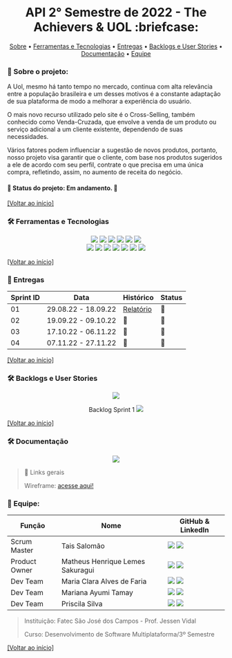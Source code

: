 <br id="inicio">

<h1 align="center">API 2° Semestre de 2022 - The Achievers & UOL :briefcase:</h1>
 <p align="center">
     <a href="#sobre">Sobre</a> • 
     <a href="#techtools">Ferramentas e Tecnologias</a> •
     <a href="#entregas">Entregas</a> • 
     <a href="#backlog">Backlogs e User Stories</a> •
     <a href="#documentacao">Documentação</a> •
     <a href="#equipe">Equipe</a> 
</p>

<span id="sobre">

### :bookmark_tabs: Sobre o projeto:

<p>A Uol, mesmo há tanto tempo no mercado, continua com alta relevância entre a população brasileira e um desses motivos é a constante adaptação de sua plataforma de modo a melhorar a experiência do usuário.</p>
<p>O mais novo recurso utilizado pelo site é o Cross-Selling, também conhecido como Venda-Cruzada, que envolve a venda de um produto ou serviço adicional a um cliente existente, dependendo de suas necessidades.</p>
<p>Vários fatores podem influenciar a sugestão de novos produtos, portanto, nosso projeto visa garantir que o cliente, com base nos produtos sugeridos a ele de acordo com seu perfil, contrate o que precisa em uma única compra, refletindo, assim, no aumento de receita do negócio.</p>

#### 📌 Status do projeto: Em andamento. :construction:

<a href="#inicio">[Voltar ao início]</a>

 <span id="techtools">
 
 ### :hammer_and_wrench: Ferramentas e Tecnologias
 
 <p align="center">
<img src="https://img.shields.io/badge/Slack-CED4DA?style=for-the-badge&logo=slack&logoColor=4A154B"/> 
<img src="https://img.shields.io/badge/Discord-CED4DA?style=for-the-badge&logo=discord&logoColor=5865F2"/> 
<img src="https://img.shields.io/badge/Trello-CED4DA?style=for-the-badge&logo=trello&logoColor=0052CC"/> 
<img src="https://img.shields.io/badge/Figma-CED4DA?style=for-the-badge&logo=figma&logoColor=F24E1E"/>
<img src="https://img.shields.io/badge/Eclipse-CED4DA?style=for-the-badge&logo=eclipse&logoColor=2C2255" />
<img src="https://img.shields.io/badge/CSS3-CED4DA?style=for-the-badge&logo=css3&logoColor=1572B6"/> 
<br> <img src="https://img.shields.io/badge/JavaScript-CED4DA?style=for-the-badge&logo=javascript&logoColor=F7DF1E"/>  
<img src="https://img.shields.io/badge/TypeScript-CED4DA?style=for-the-badge&logo=typescript&logoColor=007ACC"/> 
<img src="https://img.shields.io/badge/Java-CED4DA?style=for-the-badge&logo=java&logoColor=ff8000" />
<img src="https://img.shields.io/badge/Spring-CED4DA?style=for-the-badge&logo=spring&logoColor=6DB33F" />
<img src="https://img.shields.io/badge/React-CED4DA?style=for-the-badge&logo=react&logoColor=61DAFB"/> 
<img src="https://img.shields.io/badge/MongoDB-CED4DA?style=for-the-badge&logo=mongodb&logoColor=4EA94B"/>
<img src="https://img.shields.io/badge/Swagger-CED4DA?style=for-the-badge&logo=Swagger&logoColor=4EA94B" />
</p>
  
<a href="#inicio">[Voltar ao início]</a>
 
  
<span id="entregas">

### :dart: Entregas

| Sprint ID | Data                | Histórico      | Status                |
| --------- | ------------------- | ---------------|---------------------- | 
| 01        | 29.08.22 - 18.09.22 | <a href="https://github.com/TheAchieversDSM/API-2022.2/tree/sprint-01">Relatório</a> | :black_square_button: |
| 02        | 19.09.22 - 09.10.22 | :construction: | :black_square_button: |
| 03        | 17.10.22 - 06.11.22 | :construction: | :black_square_button: |
| 04        | 07.11.22 - 27.11.22 | :construction: | :black_square_button: |

<a href="#inicio">[Voltar ao início]</a>

 <span id="backlog">
 
 ### :hammer_and_wrench: Backlogs e User Stories
 
 <p align="center">
<img src="https://i.imgur.com/uJsTP8Z.png"/>  
</p>

<p align="center"> Backlog Sprint 1
<img src="https://i.imgur.com/jL2CUAk.png"/></p>

<a href="#inicio">[Voltar ao início]</a>

 <span id="documentacao">
 
 ### :hammer_and_wrench: Documentação
 
 <p align="center">
<img src="https://i.imgur.com/v7JN92o.png"/> 
</p>

> 🔗 Links gerais
>
> Wireframe: <a href="https://github.com/TheAchieversDSM/API-2022.2/blob/main/wireframe.pdf">acesse aqui!</a>

<span id="equipe">

### :busts_in_silhouette: Equipe:

| Função        | Nome                             | GitHub & LinkedIn       |
| ------------- | -------------------------------- | --------------------------------------------------------------------------------------------------------------------------------------------------------------------------------------------------------------------------------------------------------------------------------------------------------------------------------------------------------------------------- |
| Scrum Master  | Tais Salomão                     | [<img src="https://img.shields.io/badge/github%20-%23121011.svg?&style=for-the-badge&logo=github&logoColor=000000&color=CED4DA"/>](https://github.com/taissalomao) [<img src="https://img.shields.io/badge/linkedin-%230077B5.svg?&style=for-the-badge&logo=linkedin&logoColor=0077B5&color=CED4DA" />](https://www.linkedin.com/in/tais-salomao/)                          |
| Product Owner | Matheus Henrique Lemes Sakuragui | [<img src="https://img.shields.io/badge/github%20-%23121011.svg?&style=for-the-badge&logo=github&logoColor=000000&color=CED4DA"/>](https://github.com/MatheusSakuragui) [<img src="https://img.shields.io/badge/linkedin-%230077B5.svg?&style=for-the-badge&logo=linkedin&logoColor=0077B5&color=CED4DA" />](https://www.linkedin.com/in/matheus-henrique-lemes-sakuragui/) |
| Dev Team      | Maria Clara Alves de Faria       | [<img src="https://img.shields.io/badge/github%20-%23121011.svg?&style=for-the-badge&logo=github&logoColor=000000&color=CED4DA"/>](https://github.com/mclaralvs) [<img src="https://img.shields.io/badge/linkedin-%230077B5.svg?&style=for-the-badge&logo=linkedin&logoColor=0077B5&color=CED4DA" />](https://www.linkedin.com/in/mclaralvs/)                               |
| Dev Team      | Mariana Ayumi Tamay              | [<img src="https://img.shields.io/badge/github%20-%23121011.svg?&style=for-the-badge&logo=github&logoColor=000000&color=CED4DA"/>](https://github.com/Mariayumi) [<img src="https://img.shields.io/badge/linkedin-%230077B5.svg?&style=for-the-badge&logo=linkedin&logoColor=0077B5&color=CED4DA" />](https://www.linkedin.com/in/mariana-ayumi-159582222/)                 |
| Dev Team      | Priscila Silva                   | [<img src="https://img.shields.io/badge/github%20-%23121011.svg?&style=for-the-badge&logo=github&logoColor=000000&color=CED4DA"/>](https://github.com/prsilva) [<img src="https://img.shields.io/badge/linkedin-%230077B5.svg?&style=for-the-badge&logo=linkedin&logoColor=0077B5&color=CED4DA" />](https://www.linkedin.com/in/priscilasilva1801/)                         |

> Instituição: Fatec São José dos Campos - Prof. Jessen Vidal
>
> Curso: Desenvolvimento de Software Multiplataforma/3º Semestre

<a href="#inicio">[Voltar ao início]</a>
